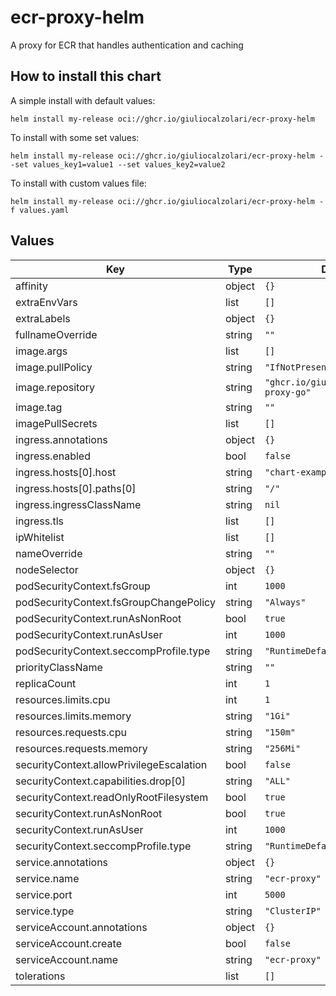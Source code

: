 # ecr-proxy-helm

A proxy for ECR that handles authentication and caching

## How to install this chart

A simple install with default values:

```console
helm install my-release oci://ghcr.io/giuliocalzolari/ecr-proxy-helm
```

To install with some set values:

```console
helm install my-release oci://ghcr.io/giuliocalzolari/ecr-proxy-helm --set values_key1=value1 --set values_key2=value2
```

To install with custom values file:

```console
helm install my-release oci://ghcr.io/giuliocalzolari/ecr-proxy-helm -f values.yaml
```

## Values

| Key | Type | Default | Description |
|-----|------|---------|-------------|
| affinity | object | `{}` |  |
| extraEnvVars | list | `[]` |  |
| extraLabels | object | `{}` |  |
| fullnameOverride | string | `""` |  |
| image.args | list | `[]` |  |
| image.pullPolicy | string | `"IfNotPresent"` |  |
| image.repository | string | `"ghcr.io/giuliocalzolari/ecr-proxy-go"` |  |
| image.tag | string | `""` |  |
| imagePullSecrets | list | `[]` |  |
| ingress.annotations | object | `{}` |  |
| ingress.enabled | bool | `false` |  |
| ingress.hosts[0].host | string | `"chart-example.local"` |  |
| ingress.hosts[0].paths[0] | string | `"/"` |  |
| ingress.ingressClassName | string | `nil` |  |
| ingress.tls | list | `[]` |  |
| ipWhitelist | list | `[]` |  |
| nameOverride | string | `""` |  |
| nodeSelector | object | `{}` |  |
| podSecurityContext.fsGroup | int | `1000` |  |
| podSecurityContext.fsGroupChangePolicy | string | `"Always"` |  |
| podSecurityContext.runAsNonRoot | bool | `true` |  |
| podSecurityContext.runAsUser | int | `1000` |  |
| podSecurityContext.seccompProfile.type | string | `"RuntimeDefault"` |  |
| priorityClassName | string | `""` |  |
| replicaCount | int | `1` |  |
| resources.limits.cpu | int | `1` |  |
| resources.limits.memory | string | `"1Gi"` |  |
| resources.requests.cpu | string | `"150m"` |  |
| resources.requests.memory | string | `"256Mi"` |  |
| securityContext.allowPrivilegeEscalation | bool | `false` |  |
| securityContext.capabilities.drop[0] | string | `"ALL"` |  |
| securityContext.readOnlyRootFilesystem | bool | `true` |  |
| securityContext.runAsNonRoot | bool | `true` |  |
| securityContext.runAsUser | int | `1000` |  |
| securityContext.seccompProfile.type | string | `"RuntimeDefault"` |  |
| service.annotations | object | `{}` |  |
| service.name | string | `"ecr-proxy"` |  |
| service.port | int | `5000` |  |
| service.type | string | `"ClusterIP"` |  |
| serviceAccount.annotations | object | `{}` |  |
| serviceAccount.create | bool | `false` |  |
| serviceAccount.name | string | `"ecr-proxy"` |  |
| tolerations | list | `[]` |  |

